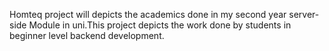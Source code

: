 Homteq project will depicts the academics done in my second year server-side Module in uni.This project depicts the work done by students in beginner level  backend development. 
